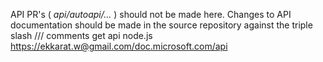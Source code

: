 API PR's ( *api/autoapi/...* ) should not be made here. Changes to API documentation should be made in the source repository against the triple slash /// comments
get api node.js https://ekkarat.w@gmail.com/doc.microsoft.com/api

